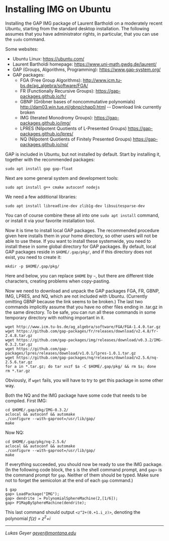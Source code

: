 #  Installing IMG on Ubuntu

Installing the GAP IMG package of Laurent Bartholdi on a moderately
recent Ubuntu, starting from the standard desktop installation. The
following assumes that you have administrator rights, in particular,
that you can use the `sudo` command.

Some websites:

-   Ubuntu Linux: <https://ubuntu.com/>
-   Laurent Bartholdi homepage: <https://www.uni-math.gwdg.de/laurent/>
-   GAP (Groups, Algorithms, Programming): <https://www.gap-system.org/>
-   GAP packages:
    -   FGA (Free Group Algorithms):
        <http://www.icm.tu-bs.de/ag_algebra/software/FGA/>
    -   FR (Functionally Recursive Groups):
        <https://gap-packages.github.io/fr/>
    -   GBNP (Gröbner bases of noncommutative polynomials)
        <http://dam03.win.tue.nl/gbnp/chap0.html> -- Download link
		currently broken
	-   IMG (Iterated Monodromy Groups):
        <https://gap-packages.github.io/img/>
    -   LPRES (Nilpotent Quotients of L-Presented Groups)
        <https://gap-packages.github.io/lpres/>
    -   NQ (Nilpotent Quotients of Finitely Presented Groups)
        <https://gap-packages.github.io/nq/>

GAP is included in Ubuntu, but not installed by default. Start by
installing it, together with the recommended packages:

	sudo apt install gap gap-float

Next are some general system and development tools:

	sudo apt install g++ cmake autoconf nodejs

We need a few additional libraries:

	sudo apt install libreadline-dev zlib1g-dev libsuitesparse-dev

You can of course combine these all into one `sudo apt install`
command, or install it via your favorite installation tool.

Now it is time to install local GAP packages. The recommended procedure
given here installs them in your home directory, so other users will not
be able to use these. If you want to install these systemwide, you need
to install these in some global directory for GAP packages. By default,
local GAP packages reside in `$HOME/.gap/pkg/`, and if this directory
does not exist, you need to create it:

	mkdir -p $HOME/.gap/pkg/

Here and below, you can replace `$HOME` by `~`, but there are different
tilde characters, creating problems when copy-pasting.

Now we need to download and unpack the GAP packages FGA, FR, GBNP, IMG,
LPRES, and NQ, which are not included with Ubuntu. (Currently omitting
GBNP because the link seems to be broken.) The last two commands
implicitly assume that you have no other files ending in .tar.gz in the
same directory. To be safe, you can run all these commands in some
temporary directory with nothing important in it.


	wget http://www.icm.tu-bs.de/ag_algebra/software/FGA/FGA-1.4.0.tar.gz
	wget https://github.com/gap-packages/fr/releases/download/v2.4.8/fr-2.4.8.tar.gz
	wget https://github.com/gap-packages/img/releases/download/v0.3.2/IMG-0.3.2.tar.gz
	wget https://github.com/gap-packages/lpres/releases/download/v1.0.1/lpres-1.0.1.tar.gz
	wget https://github.com/gap-packages/nq/releases/download/v2.5.6/nq-2.5.6.tar.gz
	for a in *.tar.gz; do tar xvzf $a -C $HOME/.gap/pkg/ && rm $a; done
	rm *.tar.gz

Obviously, if `wget` fails, you will have to try to get this package in
some other way.

Both the NQ and the IMG package have some code that needs to be
compiled. First IMG:


	cd $HOME/.gap/pkg/IMG-0.3.2/
	aclocal && autoconf && automake
	./configure --with-gaproot=/usr/lib/gap/
	make

Now NQ:

	cd $HOME/.gap/pkg/nq-2.5.6/
	aclocal && autoconf && automake
	./configure --with-gaproot=/usr/lib/gap/
	make

If everything succeeded, you should now be ready to use the IMG
package. (In the following code block, the `$` is the shell command
prompt, and `gap>` is the command prompt for `gap`. Neither of them
should be typed. Make sure not to forget the semicolon at the end of
each `gap` command.) 

	$ gap
	gap> LoadPackage("IMG");
	gap> dendrite := PolynomialSphereMachine(2,[1/6]);
	gap> P1MapBySphereMachine(dendrite);

This last command should output `<z^2+(0.+1.i_z)>`, denoting the
polynomial *f(z) = z<sup>2</sup>+i*

---

*Lukas Geyer <geyer@montana.edu>*
